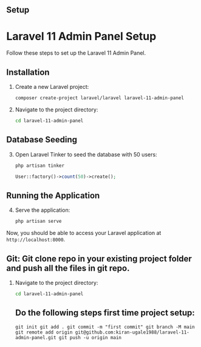 ## Setup
# Laravel 11 Admin Panel Setup

Follow these steps to set up the Laravel 11 Admin Panel.

## Installation

1. Create a new Laravel project:
    ```bash
    composer create-project laravel/laravel laravel-11-admin-panel
    ```
2. Navigate to the project directory:
    ```bash
    cd laravel-11-admin-panel
    ```

## Database Seeding

3. Open Laravel Tinker to seed the database with 50 users:
    ```bash
    php artisan tinker
    ```
    ```php
    User::factory()->count(50)->create();
    ```

## Running the Application

4. Serve the application:
    ```bash
    php artisan serve
    ```

Now, you should be able to access your Laravel application at `http://localhost:8000`.

## Git: Git clone repo in your existing project folder and push all the files in git repo.
1. Navigate to the project directory:
    ```bash
    cd laravel-11-admin-panel
    ```
   ## Do the following steps first time project setup:
   ``git init
     git add .
     git commit -m "first commit"
     git branch -M main
     git remote add origin git@github.com:kiran-ugale1988/laravel-11-admin-panel.git
     git push -u origin main
    ``

